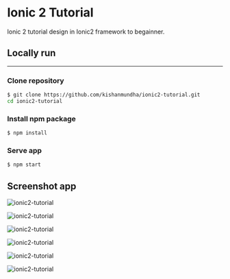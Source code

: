# Ionic 2 Tutorial

Ionic 2 tutorial design in Ionic2 framework to begainner.

## Locally run
---

### Clone repository

```sh
$ git clone https://github.com/kishanmundha/ionic2-tutorial.git
cd ionic2-tutorial
```

### Install npm package

```sh
$ npm install
```

### Serve app

```sh
$ npm start
```

## Screenshot app

![ionic2-tutorial](https://firebasestorage.googleapis.com/v0/b/kishan-mundha.appspot.com/o/images%2Fionic2-tutorial%2Fscreencapture-localhost-8100-ionic-lab-1492238834407.png?alt=media)

![ionic2-tutorial](https://firebasestorage.googleapis.com/v0/b/kishan-mundha.appspot.com/o/images%2Fionic2-tutorial%2Fscreencapture-localhost-8100-ionic-lab-1492238858175.png?alt=media)

![ionic2-tutorial](https://firebasestorage.googleapis.com/v0/b/kishan-mundha.appspot.com/o/images%2Fionic2-tutorial%2Fscreencapture-localhost-8100-ionic-lab-1492238868065.png?alt=media)

![ionic2-tutorial](https://firebasestorage.googleapis.com/v0/b/kishan-mundha.appspot.com/o/images%2Fionic2-tutorial%2Fscreencapture-localhost-8100-ionic-lab-1492238933472.png?alt=media)

![ionic2-tutorial](https://firebasestorage.googleapis.com/v0/b/kishan-mundha.appspot.com/o/images%2Fionic2-tutorial%2Fscreencapture-localhost-8100-ionic-lab-1492238945613.png?alt=media)

![ionic2-tutorial](https://firebasestorage.googleapis.com/v0/b/kishan-mundha.appspot.com/o/images%2Fionic2-tutorial%2Fscreencapture-localhost-8100-ionic-lab-1492239016245.png?alt=media)